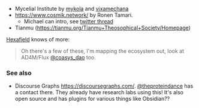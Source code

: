 - Mycelial Institute by [mykola](https://x.com/mykola) and [vixamechana](https://x.com/vixamechana)
- https://www.cosmik.network/ by Ronen Tamari. 
	- Michael can intro, see [twitter thread](https://x.com/michaelgarfield/status/1910700334013649197)
- Tianmu (https://tianmu.org/Tianmu+Theosophical+Society/Homepage)

[Hexafield](https://x.com/HexaField/status/1910490593903731202) knows of more:

> Oh there's a few of these, I'm mapping the ecosystem out, look at AD4M/Flux
[@coasys_dao](https://x.com/coasys_dao) too.

### See also 

- Discourse Graphs https://discoursegraphs.com/. [@theproteindance](https://x.com/theproteindance)  has a contact there. They already have research labs using this! It's also open source and has plugins for various things like Obsidian?? 